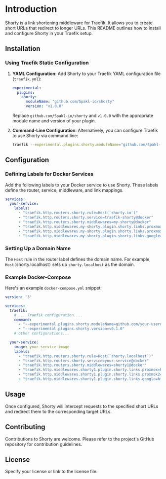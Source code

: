 # Introduction

Shorty is a link shortening middleware for Traefik. It allows you to create short URLs that redirect to longer URLs. This README outlines how to install and configure Shorty in your Traefik setup.


## Installation

### Using Traefik Static Configuration

1. **YAML Configuration**:
   Add Shorty to your Traefik YAML configuration file (`traefik.yml`):

   ```yaml
   experimental:
     plugins:
       shorty:
         moduleName: "github.com/Spakl-io/shorty"
         version: "v1.0.0"
   ```

   Replace `github.com/Spakl-io/shorty` and `v1.0.0` with the appropriate module name and version of your plugin.

2. **Command-Line Configuration**:
   Alternatively, you can configure Traefik to use Shorty via command line:

   ```bash
   traefik --experimental.plugins.shorty.moduleName="github.com/Spakl-io/shorty" --experimental.plugins.shorty.version="v1.0.0"
   ```

## Configuration

### Defining Labels for Docker Services

Add the following labels to your Docker service to use Shorty. These labels define the router, service, middleware, and link mappings.

```yaml
services:
  your-service:
    labels:
      - "traefik.http.routers.shorty.rule=Host(`shorty.io`)"
      - "traefik.http.routers.shorty.service=traefik-shorty@docker"
      - "traefik.http.routers.shorty.middlewares=my-shorty@docker"
      - "traefik.http.middlewares.my-shorty.plugin.shorty.links.proxmox=https://proxmox.ops.spakl.io"
      - "traefik.http.middlewares.my-shorty.plugin.shorty.links.proxmox2=https://proxmox2.ops.spakl.io"
      - "traefik.http.middlewares.my-shorty.plugin.shorty.links.google=https://google.com"
```

### Setting Up a Domain Name

The `Host` rule in the router label defines the domain name. For example, `Host(`shorty.localhost`)` sets up `shorty.localhost` as the domain.

### Example Docker-Compose

Here's an example `docker-compose.yml` snippet:

```yaml
version: '3'

services:
  traefik:
    # ... Traefik configuration ...
    command:
      - "--experimental.plugins.shorty.moduleName=github.com/your-username/shorty"
      - "--experimental.plugins.shorty.version=v0.1.0"
    # other configurations...

  your-service:
    image: your-service-image
    labels:
      - "traefik.http.routers.shorty.rule=Host(`shorty.localhost`)"
      - "traefik.http.routers.shorty.service=your-service@docker"
      - "traefik.http.routers.shorty.middlewares=shorty1@docker"
      - "traefik.http.middlewares.shorty1.plugin.shorty.links.proxmox=https://proxmox.ops.spakl.io"
      - "traefik.http.middlewares.shorty1.plugin.shorty.links.proxmox2=https://proxmox2.ops.spakl.io"
      - "traefik.http.middlewares.shorty1.plugin.shorty.links.google=https://google.com"
```

## Usage

Once configured, Shorty will intercept requests to the specified short URLs and redirect them to the corresponding target URLs.

## Contributing

Contributions to Shorty are welcome. Please refer to the project's GitHub repository for contribution guidelines.

## License

Specify your license or link to the license file.

